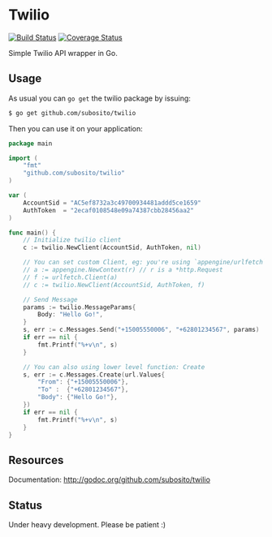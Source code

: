 # Twilio

[![Build Status](https://drone.io/github.com/subosito/twilio/status.png)](https://drone.io/github.com/subosito/twilio/latest)
[![Coverage Status](https://coveralls.io/repos/subosito/twilio/badge.png?branch=master)](https://coveralls.io/r/subosito/twilio?branch=master)

Simple Twilio API wrapper in Go.

## Usage

As usual you can `go get` the twilio package by issuing:

```bash
$ go get github.com/subosito/twilio
```

Then you can use it on your application:

```go
package main

import (
	"fmt"
	"github.com/subosito/twilio"
)

var (
	AccountSid = "AC5ef8732a3c49700934481addd5ce1659"
	AuthToken  = "2ecaf0108548e09a74387cbb28456aa2"
)

func main() {
	// Initialize twilio client
	c := twilio.NewClient(AccountSid, AuthToken, nil)

	// You can set custom Client, eg: you're using `appengine/urlfetch` on Google's appengine
	// a := appengine.NewContext(r) // r is a *http.Request
	// f := urlfetch.Client(a)
	// c := twilio.NewClient(AccountSid, AuthToken, f)

	// Send Message
	params := twilio.MessageParams{
		Body: "Hello Go!",
	}
	s, err := c.Messages.Send("+15005550006", "+62801234567", params)
	if err == nil {
		fmt.Printf("%+v\n", s)
	}

	// You can also using lower level function: Create
	s, err := c.Messages.Create(url.Values{
		"From": {"+15005550006"},
		"To" :  {"+62801234567"},
		"Body": {"Hello Go!"},
	})
	if err == nil {
		fmt.Printf("%+v\n", s)
	}
}
```

## Resources

Documentation: http://godoc.org/github.com/subosito/twilio

## Status

Under heavy development. Please be patient :)

